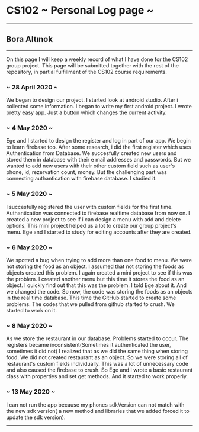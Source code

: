 # CS102 ~ Personal Log page ~
****
## Bora Altınok
****

On this page I will keep a weekly record of what I have done for the CS102 group project. This page will be submitted together with the rest of the repository, in partial fulfillment of the CS102 course requirements.

### ~ 28 April 2020 ~
We began to design our project. I started look at android studio. After i collected some information. I began to write my first android project. I wrote pretty easy app. Just a button which changes the current activity.

### ~ 4 May 2020 ~
Ege and I started to design the register and log in part of our app. We begin to learn firebase too. After some research, i did the first register which uses Authentication from Database. We succesfully created new users and stored them in database with their e mail addresses and passwords. But we wanted to add new users with their other custom field such as user's phone, id, rezervation count, money. But the challenging part was connecting authantication with firebase database. I studied it.
### ~ 5 May 2020 ~
I succesfully registered the user with custom fields for the first time. Authantication was connected to firebase realtime database from now on. I created a new project to see if i can design a menu with add and delete options. This mini project helped us a lot to create our group project's menu. Ege and I  started to study for editing accounts after they are created.

### ~ 6 May 2020 ~
We spotted a bug when trying to add more than one food to menu. We were not storing the food as an object. I assumed that not storing the foods as objects created this problem. I again created a mini project to see if this was the problem. I created another menu but this time it stores the food as an object. I quickly find out that this was the problem. I told Ege about it. And we changed the code. So now, the code was storing the foods as an objects in the real time database. This time the GitHub started to create some problems. The codes that we pulled from github started to crush. We started to work on it.

### ~ 8 May 2020 ~
As we store the restaurant in our database. Problems started to occur. The registers became inconsistent(Sometimes it authenticated the user, sometimes it did not) I  realized that as we did the same thing when storing food. We did not created restaurant as an object. So we were storing all of restaurant's custom fields individually. This was a lot of unnecessary code and also caused the firebase to crush. So Ege and I wrote a basic restaurant class with properties and set get methods. And it started to work properly.
### ~ 13 May 2020 ~
I can not run the app because my phones sdkVersion can not match with the new sdk version( a new method and libraries that we added forced it to update the sdk version). 


****
